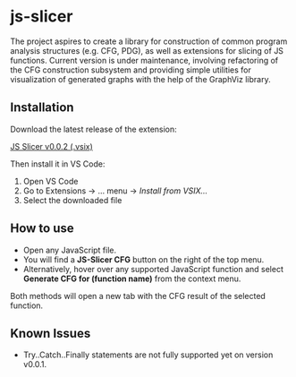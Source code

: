 # js-slicer

The project aspires to create a library for construction of common program analysis structures (e.g. CFG, PDG),
as well as extensions for slicing of JS functions. Current version is under maintenance, involving refactoring of the CFG construction subsystem and providing simple utilities for visualization of generated graphs with the help of the GraphViz library.

## Installation

Download the latest release of the extension:

[JS Slicer v0.0.2 (.vsix)](https://github.com/softeng-aueb/js-slicer/releases/download/0.0.2/js-slicer-0.0.2.vsix)

Then install it in VS Code:

1. Open VS Code
2. Go to Extensions → … menu → _Install from VSIX…_
3. Select the downloaded file

## How to use

-   Open any JavaScript file.
-   You will find a **JS-Slicer CFG** button on the right of the top menu.
-   Alternatively, hover over any supported JavaScript function and select  
    **Generate CFG for (function name)** from the context menu.

Both methods will open a new tab with the CFG result of the selected function.

## Known Issues

-   Try..Catch..Finally statements are not fully supported yet on version v0.0.1.
